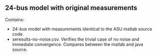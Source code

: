## 24-bus model with original measurements

Contains: 

* 24-bus model with measurements identical to the ASU matlab source code.
* seresults-no-noise.csv.  Verifies the trivial case of no noise and immediate convergence.  Compares between the matlab and java source.

